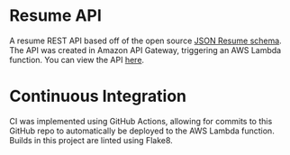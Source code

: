 # Resume API
A resume REST API based off of the open source [JSON Resume schema](https://jsonresume.org/schema/). The API was created in Amazon API Gateway, triggering an AWS Lambda function. You can view the API [here](https://9t130sagn0.execute-api.us-east-1.amazonaws.com/default/resume-api).

# Continuous Integration
CI was implemented using GitHub Actions, allowing for commits to this GitHub repo to automatically be deployed to the AWS Lambda function. Builds in this project are linted using Flake8.
